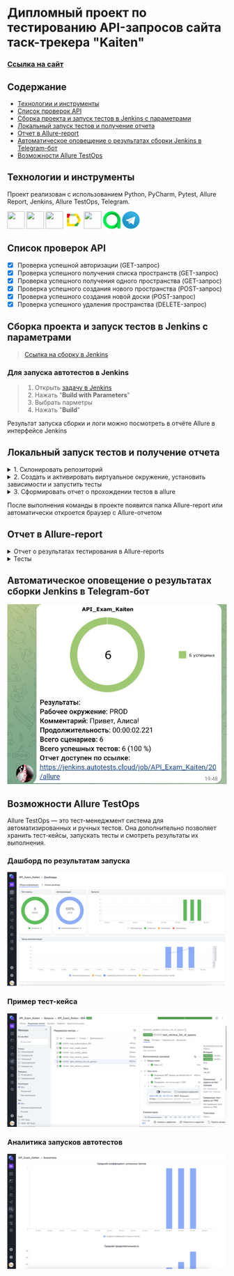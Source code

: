 # Дипломный проект по тестированию API-запросов сайта таск-трекера "Kaiten"

### [Ссылка на сайт](https://kaiten.ru/)

## Содержание
- [Технологии и инструменты](#технологии-и-инструменты)
- [Список проверок API](#список-проверок-api)
- [Сборка проекта и запуск тестов в Jenkins с параметрами](#сборка-проекта-и-запуск-тестов-в-jenkins-с-параметрами)
- [Локальный запуск тестов и получение отчета](#локальный-запуск-тестов-и-получение-отчета)
- [Отчет в Allure-report](#отчет-в-allure-report)
- [Автоматическое оповещение о результатах сборки Jenkins в Telegram-бот](#автоматическое-оповещение-о-результатах-сборки-jenkins-в-telegram-бот)
- [Возможности Allure TestOps](#возможности-allure-testops)



## Технологии и инструменты
Проект реализован с использованием Python, PyCharm, Pytest, Allure Report, Jenkins, Allure TestOps, Telegram.
<p align="left">

<img src="https://cdn.jsdelivr.net/gh/devicons/devicon@latest/icons/python/python-original.svg" height="40" width="40"/>
<img src="https://cdn.jsdelivr.net/gh/devicons/devicon@latest/icons/pycharm/pycharm-original.svg" height="40" width="40"/>
<img src="https://cdn.jsdelivr.net/gh/devicons/devicon@latest/icons/pytest/pytest-original.svg" height="40" width="40"/>
<img src="design/icons/Allure_Report.svg" height="40" width="40"/>     
<img src="https://cdn.jsdelivr.net/gh/devicons/devicon@latest/icons/jenkins/jenkins-original.svg" height="40" width="40"/>      
<img src="design/icons/allure_testops.svg" height="40" width="40"/>     
<img src="design/icons/telegram.png" height="40" width="40"/>     

## Список проверок API

- [x] Проверка успешной авторизации (GET-запрос)
- [x] Проверка успешного получения списка пространств (GET-запрос)
- [x] Проверка успешного получения одного пространства (GET-запрос)
- [x] Проверка успешного создания нового пространства (POST-запрос)
- [x] Проверка успешного создания новой доски (POST-запрос)
- [x] Проверка успешного удаления пространства (DELETE-запрос)
 
## Сборка проекта и запуск тестов в Jenkins с параметрами
> [Ссылка на сборку в Jenkins](https://jenkins.autotests.cloud/job/API_Exam_Kaiten/)  
### Для запуска автотестов в Jenkins  
> 1. Открыть [задачу в Jenkins](https://jenkins.autotests.cloud/job/API_Exam_Kaiten/)  
> 2. Нажать "**Build with Parameters**"  
> 3. Выбрать парметры 
> 4. Нажать "**Build**"

Результат запуска сборки и логи можно посмотреть в отчёте Allure в интерфейсе Jenkins 

## Локальный запуск тестов и получение отчета

<details><summary>1. Склонировать репозиторий</summary>

```
git clone git@github.com:alisaholmes/API_Exam_Kaiten.git
```
</details>

<details><summary>2. Создать и активировать виртуальное окружение, установить зависимости и запустить тесты</summary>

```
python -m venv .venv
source .venv/bin/activate
pip install -r requirements.txt
pytest . || true
```
</details>

<details><summary>3. Сформировать отчет о прохождении тестов в allure</summary>

```
allure serve allure-results
```
Или 
 
```
allure generate
```
</details>

 После выполнения команды в проекте появится папка Allure-report или автоматически откроется браузер с Allure-отчетом

## Отчет в Allure-report

<details><summary>Отчет о результатах тестирования в Allure-reports</summary>

<img src="design/images/allure.png">

</details>
<details><summary>Тесты</summary>

<img src="design/images/allure_logs.png">

</details>

## Автоматическое оповещение о результатах сборки Jenkins в Telegram-бот

![This is an image](design/images/tele.png)


## Возможности Allure TestOps
Allure TestOps — это тест-менеджмент система для автоматизированных и ручных тестов. Она дополнительно позволяет хранить тест-кейсы, запускать тесты и смотреть результаты их выполнения. 
### Дашборд по результатам запуска
![autotest](design/images/дашборд.png)
### Пример тест-кейса
![autotest](design/images/тест.png)
### Аналитика запусков автотестов
![autotest](design/images/аналитика.png)